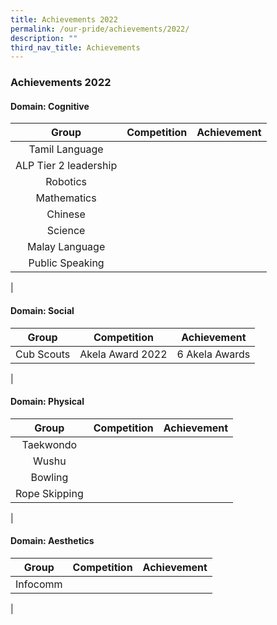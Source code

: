 ```yaml
---
title: Achievements 2022
permalink: /our-pride/achievements/2022/
description: ""
third_nav_title: Achievements
---
```

### **Achievements 2022**

#### **Domain: Cognitive**

| Group | Competition | Achievement |
|:---:|:---:|:---:|
| Tamil Language |  |  |
| ALP Tier 2 leadership |  |  |
| Robotics |  |  |
| Mathematics |  |  |
| Chinese |  |  |
| Science |  |  |
| Malay Language |  |  |
| Public Speaking |  |  |
|

#### **Domain: Social**

| Group | Competition | Achievement |
|:---:|:---:|:---:|
| Cub Scouts | Akela Award 2022 | 6 Akela Awards |
|

#### **Domain: Physical**

| Group | Competition | Achievement |
|:---:|:---:|:---:|
| Taekwondo |  |  |
| Wushu |  |  |
| Bowling|  |  |
| Rope Skipping |  |  |
|

#### **Domain: Aesthetics**

| Group | Competition | Achievement |
|:---:|:---:|:---:|
| Infocomm |  |  |
|
